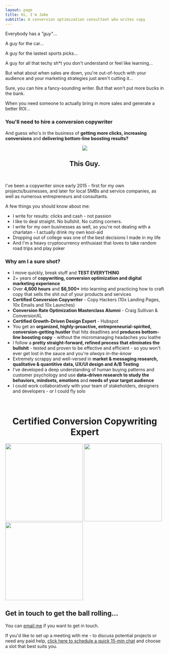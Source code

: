 ```yaml
---
layout: page
title: Hi, I'm Jake 
subtitle: A conversion optimization consultant who writes copy
---
```


Everybody has a *"guy"*...

A guy for the car... 

A guy for the lastest sports picks...

A guy for all that techy sh*t you don't understand or feel like learning... 

But what about when sales are down, you're out-of-touch with your audience and your marketing strategies just aren't cutting it...

Sure, you can hire a fancy-sounding writer. But that won't put more bucks in the bank. 

When you need someone to actually bring in more sales and generate a better ROI...

### You'll need to hire a conversion copywriter

And guess who's in the business of **getting more clicks, increasing conversions** and **delivering bottom-line boosting results?**

<p style="text-align:center"><img src="http://jakelarue.github.io/img/thisguy2.png"/></p>

<h2 style="text-align: center;" markdown="1">This Guy.</h2>
<br>


I've been a copywriter since early 2015 - first for my own projects/businesses, and later for local SMBs and service companies, as well as numerous entrepreneurs and consultants. 

A few things you should know about me:

- I write for results: clicks and cash - not passion
- I like to deal straight. No bullshit. No cutting corners.
- I write for my own businesses as well, so you're not dealing with a charlatan - I actually drink my own kool-aid 
- Dropping out of college was one of the best decisions I made in my life 
- And I'm a heavy cryptocurrency enthusiast that loves to take random road trips and play poker


### Why am I a sure shot?


- I move quickly, break stuff and **TEST EVERYTHING**
- 2+ years of **copywriting, conversion optimization and digital marketing experience**
- Over **4,600 hours** and **$6,500+** into learning and practicing how to craft copy that sells the shit out of your products and services 
- **Certified Conversion Copywriter** - Copy Hackers (10x Landing Pages, 10x Emails and 10x Launches)
- **Conversion Rate Optimization Masterclass Alumni** - Craig Sullivan & ConversionXL
- **Certified Growth-Driven Design Expert** - Hubspot
- You get an **organized, highly-proactive, entrepreneurial-spirited, conversion-getting hustler** that hits deadlines and **produces bottom-line boosting copy** - without the micromanaging headaches you loathe 
- I follow a **pretty straight-forward, refined process that eliminates the bullshit** - tested and proven to be effective and efficient - so you won't ever get lost in the sauce and you're *always in-the-know*
- Extremely scrappy and well-versed in **market & messaging research, qualitative & quantitive data, UX/UI design and A/B Testing**
- I've developed a deep understanding of human buying patterns and customer psychology and use **data-driven research to study the behaviors, mindsets, emotions** and **needs of your target audience**
- I could work collaboratively with your team of stakeholders, designers and developers - or I could fly solo

<br>

<h1 style="text-align: center;" markdown="1">Certified Conversion Copywriting Expert</h1>

<p float="center">
  <img src="http://jakelarue.github.io/img/IMG_8893.PNG" width="246" />
  <img src="http://jakelarue.github.io/img/IMG_8894.PNG" width="246" /> 
  <img src="http://jakelarue.github.io/img/IMG_8895.PNG" width="246" />
</p>

## Get in touch to get the ball rolling...


You can <a href="mailto:jakeforcopy@gmail.com?subject=What's up, Jake?">email me</a> if you want to get in touch.

If you'd like to set up a meeting with me - to discuss potential projects or need any paid help, <a href="https://calendly.com/getjake/quickchat">click here to schedule a quick 15-min chat</a> and choose a slot that best suits you. 
